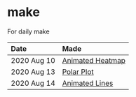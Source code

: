 # make
For daily make



| Date  | Made  |
|:---|:---|
| 2020 Aug 10  | [Animated Heatmap](animated-heatmap)  |
| 2020 Aug 13  | [Polar Plot](circle-time)  |
| 2020 Aug 14  | [Animated Lines](animated-line)  |
